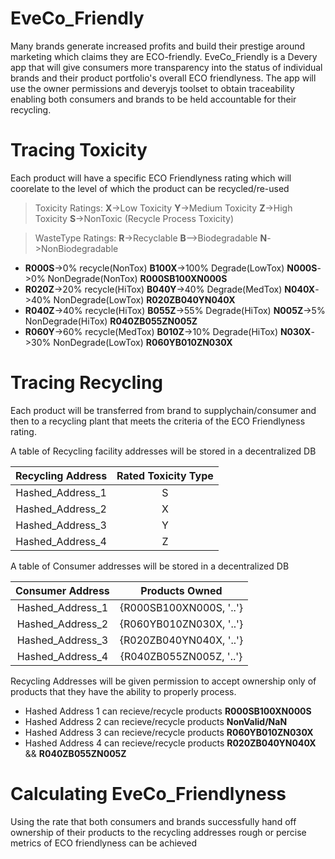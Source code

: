 # EveCo_Friendly


Many brands generate increased profits and build their prestige around marketing which claims they are ECO-friendly.
EveCo_Friendly is a Devery app that will give consumers more transparency into the status of individual brands and their product portfolio's overall ECO friendlyness. The app will use the owner permissions and deveryjs toolset to obtain traceability enabling both consumers and brands to be held accountable for their recycling.


# Tracing Toxicity
Each product will have a specific ECO Friendlyness rating which will coorelate to the level of which the product can be recycled/re-used
>Toxicity Ratings: **X**->Low Toxicity **Y**->Medium Toxicity **Z**->High Toxicity **S**->NonToxic (Recycle Process Toxicity)

>WasteType Ratings: **R**->Recyclable **B**-->Biodegradable **N**->NonBiodegradable

* **R000S**->0% recycle(NonTox) **B100X**->100% Degrade(LowTox) **N000S**->0% NonDegrade(NonTox) **R000SB100XN000S**
* **R020Z**->20% recycle(HiTox) **B040Y**->40% Degrade(MedTox) **N040X**->40% NonDegrade(LowTox) **R020ZB040YN040X**
* **R040Z**->40% recycle(HiTox) **B055Z**->55% Degrade(HiTox) **N005Z**->5% NonDegrade(HiTox) **R040ZB055ZN005Z**
* **R060Y**->60% recycle(MedTox) **B010Z**->10% Degrade(HiTox) **N030X**->30% NonDegrade(LowTox) **R060YB010ZN030X**
 
 # Tracing Recycling 
Each product will be transferred from brand to supplychain/consumer and then to a recycling plant that meets the criteria of the ECO Friendlyness rating.

A table of Recycling facility addresses will be stored in a decentralized DB  

| Recycling Address | Rated Toxicity Type | 
|:-------------:|:-------------:|
| Hashed_Address_1 | S |
| Hashed_Address_2 | X |
| Hashed_Address_3 | Y |
| Hashed_Address_4 | Z |

A table of Consumer addresses will be stored in a decentralized DB 

| Consumer Address | Products Owned | 
|:-------------:|:-------------:|
| Hashed_Address_1 | {R000SB100XN000S, '..'} |
| Hashed_Address_2 | {R060YB010ZN030X, '..'} |
| Hashed_Address_3 | {R020ZB040YN040X, '..'} |
| Hashed_Address_4 | {R040ZB055ZN005Z, '..'} |

 Recycling Addresses will be given permission to accept ownership only of products that they have the ability to properly process.
 * Hashed Address 1 can recieve/recycle products **R000SB100XN000S**
 * Hashed Address 2 can recieve/recycle products **NonValid/NaN**
 * Hashed Address 3 can recieve/recycle products **R060YB010ZN030X**
 * Hashed Address 4 can recieve/recycle products **R020ZB040YN040X** && **R040ZB055ZN005Z**

# Calculating EveCo_Friendlyness

Using the rate that both consumers and brands successfully hand off ownership of their products to the recycling addresses rough or percise metrics of ECO friendlyness can be achieved
